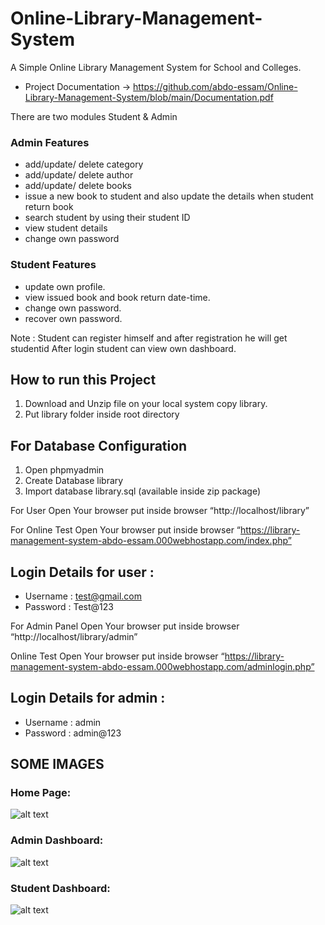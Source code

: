 # Online-Library-Management-System
A Simple Online Library Management System for School and Colleges.

- Project Documentation -> https://github.com/abdo-essam/Online-Library-Management-System/blob/main/Documentation.pdf


There are two modules Student & Admin

### Admin Features
- add/update/ delete category
- add/update/ delete author
- add/update/ delete books
- issue a new book to student and also update the details when student return book
- search student by using their student ID
- view student details
- change own password


### Student Features
- update own profile.
- view issued book and book return date-time.
- change own password.
- recover own password.

Note : Student can register himself and after registration he will get studentid After login student can view own dashboard.


## How to run this Project
1. Download and Unzip file on your local system copy library.
2. Put library folder inside root directory

## For Database Configuration
1. Open phpmyadmin
2. Create Database library
3. Import database library.sql (available inside zip package)

For User
Open Your browser put inside browser “http://localhost/library”

For Online Test
Open Your browser put inside browser “https://library-management-system-abdo-essam.000webhostapp.com/index.php”

## Login Details for user :

- Username : test@gmail.com
- Password : Test@123


For Admin Panel
Open Your browser put inside browser “http://localhost/library/admin”

Online Test
Open Your browser put inside browser “https://library-management-system-abdo-essam.000webhostapp.com/adminlogin.php”

## Login Details for admin :
- Username : admin
- Password : admin@123



## SOME IMAGES 

### Home Page: 
![alt text](https://github.com/kumarpandule2000/Online-Library-Management-System-PHP/blob/master/Images/1%20Updated.png?raw=true)



### Admin Dashboard:
![alt text](https://github.com/kumarpandule2000/Online-Library-Management-System-PHP/blob/master/Images/3%20Updated.png?raw=true)




### Student Dashboard:
![alt text](https://github.com/kumarpandule2000/Online-Library-Management-System-PHP/blob/master/Images/2.png?raw=true)



